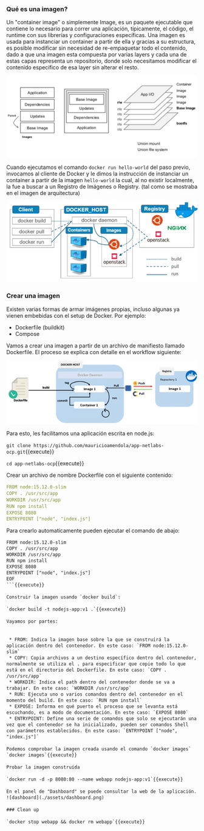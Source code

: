 ### Qué es una imagen?

Un "container image" o simplemente Image, es un paquete ejecutable que contiene lo necesario para correr una aplicación, típicamente, el código, el runtime con sus librerías y configuraciones específicas. Una imagen es usada para instanciar un container a partir de ella y gracias a su estructura, es posible modificar sin necesidad de re-empaquetar todo el contenido, dado a que una imagen esta compuesta por varias layers y cada una de estas capas representa un repositorio, donde solo necesitamos modificar el contenido específico de esa layer sin alterar el resto.  

![docker image](./assets/docker-image.png)

Cuando ejecutamos el comando `docker run hello-world` del paso previo, invocamos al cliente de Docker y le dimos la instrucción de instanciar un container a partir de la imagen `hello-world` la cual, al no existir localmente, la fue a buscar a un Registro de Imágenes o Registry. (tal como se mostraba en el imagen de arquitectura)  

![Docker Architecture](./assets/docker-architecture.png)

### Crear una imagen

Existen varias formas de armar imágenes propias, incluso algunas ya vienen embebidas con el setup de Docker. Por ejemplo:  
* Dockerfile (buildkit)
* Compose  

Vamos a crear una imagen a partir de un archivo de manifiesto llamado Dockerfile. El proceso se explica con detalle en el workflow siguiente:  

![docker build](./assets/docker-workflow.png)

Para esto, les facilitamos una aplicación escrita en node.js:  

`git clone https://github.com/mauricioamendola/app-netlabs-ocp.git`{{execute}}

`cd app-netlabs-ocp`{{execute}}  

Crear un archivo de nombre Dockerfile con el siguiente contenido:  
```yaml
FROM node:15.12.0-slim
COPY . /usr/src/app
WORKDIR /usr/src/app
RUN npm install
EXPOSE 8080
ENTRYPOINT ["node", "index.js"]
```
Para crearlo automaticamente pueden ejecutar el comando de abajo:  

```cat <<EOF > Dockerfile
FROM node:15.12.0-slim
COPY . /usr/src/app
WORKDIR /usr/src/app
RUN npm install
EXPOSE 8080
ENTRYPOINT ["node", "index.js"]
EOF
```{{execute}}

Construir la imagen usando `docker build`:    

`docker build -t nodejs-app:v1 .`{{execute}}  

Vayamos por partes:  


 * FROM: Indica la imagen base sobre la que se construirá la aplicación dentro del contenedor. En este caso: `FROM node:15.12.0-slim`
 * COPY: Copia archivos a un destino específico dentro del contenedor, normalmente se utiliza el . para especificar que copie todo lo que está en el directorio del Dockerfile. En este caso: `COPY . /usr/src/app`
 * WORKDIR: Indica el path dentro del contenedor donde se va a trabajar. En este caso: `WORKDIR /usr/src/app`
 * RUN: Ejecuta uno o varios comandos dentro del contenedor en el momento del build. En este caso: `RUN npm install`
 * EXPOSE: Informa en qué puerto el proceso que se levanta está escuchando, es a modo de documentación. En este caso: `EXPOSE 8080`
 * ENTRYPOINT: Define una serie de comandos que solo se ejecutarán una vez que el contenedor se ha inicializado, pueden ser comandos Shell con parámetros establecidos. En este caso: `ENTRYPOINT ["node", "index.js"]`

Podemos comprobar la imagen creada usando el comando `docker images`  
`docker images`{{execute}}  

Probar la imagen construída  

`docker run -d -p 8080:80 --name webapp nodejs-app:v1`{{execute}}  

En el panel de "Dashboard" se puede consultar la web de la aplicación.  
![dashboard](./assets/dashboard.png)  

### Clean up

`docker stop webapp && docker rm webapp`{{execute}}